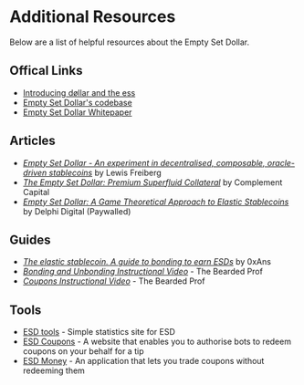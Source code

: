 # Additional Resources

Below are a list of helpful resources about the Empty Set Dollar.

## Offical Links

- [Introducing døllar and the ess](https://medium.com/d%C3%B8llar/introducing-d%C3%B8llar-and-the-ess-f48222b4e138)
- [Empty Set Dollar's codebase](https://github.com/emptysetsquad/dollar)
- [Empty Set Dollar Whitepaper](https://github.com/emptysetsquad/dollar/raw/master/d%C3%B8llar.pdf)

## Articles

- [_Empty Set Dollar - An experiment in decentralised, composable, oracle-driven stablecoins_](https://medium.com/@lewisfreiberg/empty-set-dollar-esd-a0abbfc5ecdb) by Lewis Freiberg
- [_The Empty Set Dollar: Premium Superfluid Collateral_](https://complementcap.substack.com/p/the-empty-set-dollar-premium-superfluid) by Complement Capital
- [_Empty Set Dollar: A Game Theoretical Approach to Elastic Stablecoins_](https://www.delphidigital.io/reports/empty-set-dollar-a-game-theoretical-approach-to-elastic-stablecoins/) by Delphi Digital (Paywalled)

## Guides

- [_The elastic stablecoin. A guide to bonding to earn ESDs_](https://medium.com/@0xans/ess-the-elastic-stablecoin-a-guide-to-bonding-to-earn-esds-b0eef9be7f9c) by 0xAns
- [_Bonding and Unbonding Instructional Video_](https://www.youtube.com/watch?v=pANyq7mNoTg) - The Bearded Prof
- [_Coupons Instructional Video_](https://www.youtube.com/watch?v=jCsRLC1rHT8&feature=youtu.be) - The Bearded Prof

## Tools

- [ESD tools](https://esd.tools) - Simple statistics site for ESD
- [ESD Coupons](https://esd.coupons) - A website that enables you to authorise bots to redeem coupons on your behalf for a tip
- [ESD Money](https://esd.money/) - An application that lets you trade coupons without redeeming them
